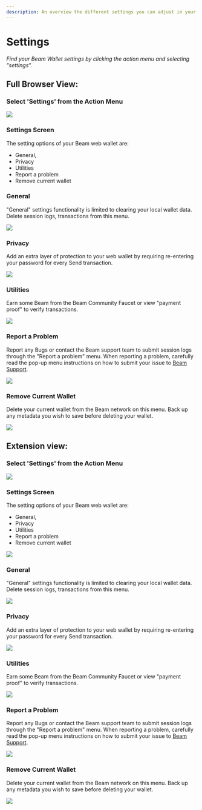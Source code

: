 ```yaml
---
description: An overview the different settings you can adjust in your Beam web wallet.
---
```


# Settings


_Find your Beam Wallet settings by clicking the action menu and selecting "settings"._


## Full Browser View:

### Select 'Settings' from the Action Menu

![](<.gitbook/assets/Screen Shot 2021-06-01 at 7.24.54 PM.png>)

### Settings Screen

The setting options of your Beam web wallet are:

* General,
* Privacy
* Utilities
* Report a problem
* Remove current wallet

### General

"General" settings functionality is limited to clearing your local wallet data. Delete session logs, transactions from this menu.

![](<.gitbook/assets/Screen Shot 2021-06-01 at 7.26.05 PM (1).png>)

### Privacy

Add an extra layer of protection to your web wallet by requiring re-entering your password for every Send transaction.

![](<.gitbook/assets/Screen Shot 2021-06-01 at 7.26.05 PM.png>)

### Utilities

Earn some Beam from the Beam Community Faucet or view "payment proof" to verify transactions.

![](<.gitbook/assets/Screen Shot 2021-06-02 at 4.45.17 PM.png>)

### Report a Problem

Report any Bugs or contact the Beam support team to submit session logs through the "Report a problem" menu. When reporting a problem, carefully read the pop-up menu instructions on how to submit your issue to [Beam Support](mailto:support%40beam.mw).

![](<.gitbook/assets/Screen Shot 2021-06-02 at 4.47.44 PM.png>)

### Remove Current Wallet

Delete your current wallet from the Beam network on this menu. Back up any metadata you wish to save before deleting your wallet.

![](<.gitbook/assets/Screen Shot 2021-06-02 at 4.48.28 PM.png>)



## Extension view:

### Select 'Settings' from the Action  Menu

![](<.gitbook/assets/Screen Shot 2021-06-02 at 4.50.09 PM.png>)

### Settings Screen

The setting options of your Beam web wallet are:

* General,
* Privacy
* Utilities
* Report a problem
* Remove current wallet

![](<.gitbook/assets/Screen Shot 2021-06-02 at 4.53.16 PM.png>)

### General

"General" settings functionality is limited to clearing your local wallet data. Delete session logs, transactions from this menu.

![](<.gitbook/assets/Screen Shot 2021-06-02 at 4.54.20 PM.png>)

### Privacy

Add an extra layer of protection to your web wallet by requiring re-entering your password for every Send transaction.

![](<.gitbook/assets/Screen Shot 2021-06-02 at 4.55.10 PM.png>)

### Utilities

Earn some Beam from the Beam Community Faucet or view "payment proof" to verify transactions.

![](<.gitbook/assets/Screen Shot 2021-06-02 at 4.57.05 PM.png>)

### Report a Problem

Report any Bugs or contact the Beam support team to submit session logs through the "Report a problem" menu. When reporting a problem, carefully read the pop-up menu instructions on how to submit your issue to [Beam Support](mailto:support%40beam.mw).

![](<.gitbook/assets/Screen Shot 2021-06-02 at 4.59.17 PM.png>)

### Remove Current Wallet

Delete your current wallet from the Beam network on this menu. Back up any metadata you wish to save before deleting your wallet.

![](<.gitbook/assets/Screen Shot 2021-06-02 at 5.00.19 PM.png>)
